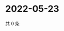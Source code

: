 # 2022-05-23

共 0 条

<!-- BEGIN WEIBO -->
<!-- 最后更新时间 Mon May 23 2022 13:13:34 GMT+0800 (China Standard Time) -->

<!-- END WEIBO -->
